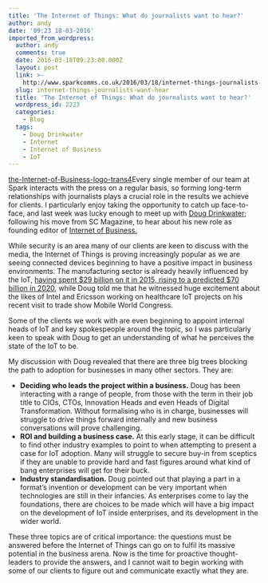 ```yaml
---
title: 'The Internet of Things: What do journalists want to hear?'
author: andy
date: '09:23 18-03-2016'
imported_from_wordpress:
  author: andy
  comments: true
  date: 2016-03-18T09:23:00.000Z
  layout: post
  link: >-
    http://www.sparkcomms.co.uk/2016/03/18/internet-things-journalists-want-hear/
  slug: internet-things-journalists-want-hear
  title: 'The Internet of Things: What do journalists want to hear?'
  wordpress_id: 2223
  categories:
    - Blog
  tags:
    - Doug Drinkwater
    - Internet
    - Internet of Business
    - IoT
---
```


[the-Internet-of-Business-logo-trans4](the-Internet-of-Business-logo-trans4-300x204.png)Every single member of our team at Spark interacts with the press on a regular basis, so forming long-term relationships with journalists plays a crucial role in the results we achieve for clients. I particularly enjoy taking the opportunity to catch up face-to-face, and last week was lucky enough to meet up with [Doug Drinkwater](https://twitter.com/dougdrinkwater1); following his move from SC Magazine, to hear about his new role as founding editor of [Internet of Business.](http://www.internetofbusiness.co.uk/)

While security is an area many of our clients are keen to discuss with the media, the Internet of Things is proving increasingly popular as we are seeing connected devices beginning to have a positive impact in business environments. The manufacturing sector is already heavily influenced by the IoT, [having spent $29 billion on it in 2015, rising to a predicted $70 billion in 2020](http://uk.businessinsider.com/how-the-iot-is-changing-the-manufacturing-industry-2016-3?r=US&IR=T), while Doug told me that he witnessed huge excitement about the likes of Intel and Ericsson working on healthcare IoT projects on his recent visit to trade show Mobile World Congress.

Some of the clients we work with are even beginning to appoint internal heads of IoT and key spokespeople around the topic, so I was particularly keen to speak with Doug to get an understanding of what he perceives the state of the IoT to be.

My discussion with Doug revealed that there are three big trees blocking the path to adoption for businesses in many other sectors. They are:

  * **Deciding who leads the project within a business.** Doug has been interacting with a range of people, from those with the term in their job title to CIOs, CTOs, Innovation Heads and even Heads of Digital Transformation. Without formalising who is in charge, businesses will struggle to drive things forward internally and new business conversations will prove challenging.
  * **ROI and building a business case.** At this early stage, it can be difficult to find other industry examples to point to when attempting to present a case for IoT adoption. Many will struggle to secure buy-in from sceptics if they are unable to provide hard and fast figures around what kind of bang enterprises will get for their buck.
  * **Industry standardisation.** Doug pointed out that playing a part in a format’s invention or development can be very important when technologies are still in their infancies. As enterprises come to lay the foundations, there are choices to be made which will have a big impact on the development of IoT inside enterprises, and its development in the wider world.

These three topics are of critical importance: the questions must be answered before the Internet of Things can go on to fulfil its massive potential in the business arena. Now is the time for proactive thought-leaders to provide the answers, and I cannot wait to begin working with some of our clients to figure out and communicate exactly what they are.
